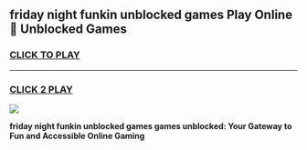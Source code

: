 
## friday night funkin unblocked games Play Online 👋 Unblocked Games
<h3>
<a href="https://premium.freeplayer.one?title=friday_night_funkin_unblocked_games&ref=19F">CLICK TO PLAY</a></h3>
<hr>

<h3>
<a href="https://premium.freeplayer.one?title=friday_night_funkin_unblocked_games&ref=19F">CLICK 2 PLAY</a>
  
</h3>

<a href="https://premium.freeplayer.one?title=friday_night_funkin_unblocked_games&ref=19F"><img src="https://clearcache.store/games.png"></a>


**friday night funkin unblocked games games unblocked: Your Gateway to Fun and Accessible Online Gaming**
